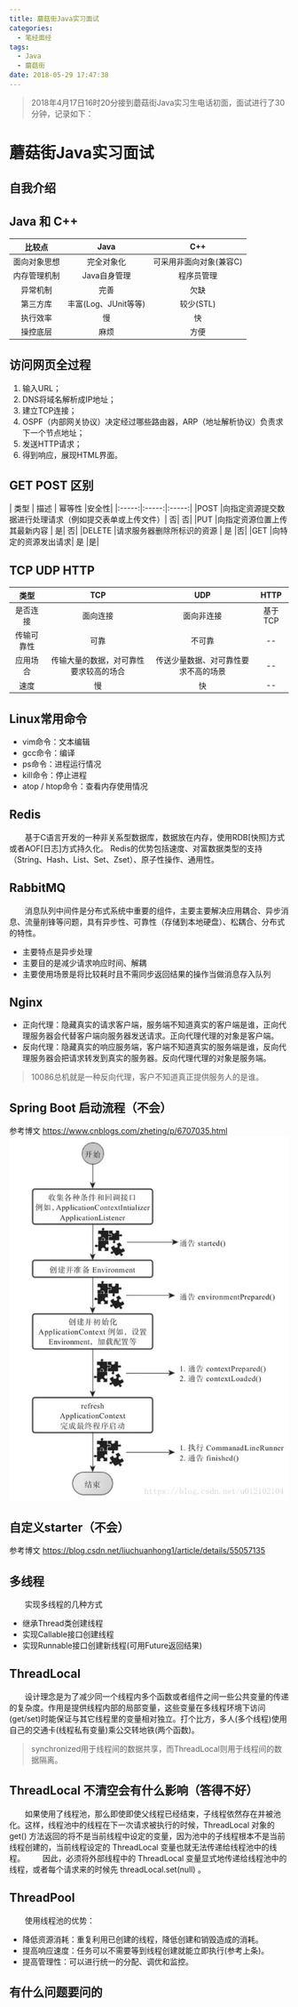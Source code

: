 ```yaml
---
title: 蘑菇街Java实习面试
categories: 
  - 笔经面经
tags:
  - Java
  - 蘑菇街
date: 2018-05-29 17:47:38
---
```


> 2018年4月17日16时20分接到蘑菇街Java实习生电话初面，面试进行了30分钟，记录如下：

<!-- more -->

# 蘑菇街Java实习面试
## 自我介绍

## Java 和 C++
| 比较点	| Java	| C++ |
|:-----:|:-----:|:-----:|
|面向对象思想	|完全对象化	|可采用非面向对象(兼容C)|
|内存管理机制	|Java自身管理|	程序员管理|
|异常机制	|完善	|欠缺|
|第三方库|	丰富(Log、JUnit等等)	|较少(STL)|
|执行效率	|慢	|快|
|操控底层	|麻烦	|方便|

## 访问网页全过程
1. 输入URL；
2. DNS将域名解析成IP地址；
3. 建立TCP连接；
4. OSPF（内部网关协议）决定经过哪些路由器，ARP（地址解析协议）负责求下一个节点地址；
5. 发送HTTP请求；
6. 得到响应，展现HTML界面。

## GET POST 区别
| 类型 |	描述 | 幂等性 |安全性|
|:-----:|:-----:|:-----:|
|POST	|向指定资源提交数据进行处理请求（例如提交表单或上传文件）|	否|	否|
|PUT	|向指定资源位置上传其最新内容 |	是|	否|
|DELETE	|请求服务器删除所标识的资源 | 是	|否|
|GET	|向特定的资源发出请求|	是	|是|

## TCP UDP HTTP

| 类型 |	TCP	| UDP | HTTP |
|:-----:|:-----:|:-----:|:-----:|
|是否连接	|面向连接	|面向非连接| 基于TCP |
|传输可靠性	|可靠|	不可靠|   -- |
|应用场合	|传输大量的数据，对可靠性要求较高的场合	|传送少量数据、对可靠性要求不高的场景| -- |
|速度	|慢	|快|  --|

## Linux常用命令
- vim命令：文本编辑
- gcc命令：编译
- ps命令：进程运行情况
- kill命令：停止进程
- atop / htop命令：查看内存使用情况

## Redis
&emsp;&emsp;基于C语言开发的一种非关系型数据库，数据放在内存，使用RDB[快照]方式或者AOF[日志]方式持久化。 Redis的优势包括速度、对富数据类型的支持（String、Hash、List、Set、Zset）、原子性操作、通用性。

## RabbitMQ
&emsp;&emsp;消息队列中间件是分布式系统中重要的组件，主要主要解决应用耦合、异步消息、流量削锋等问题，具有异步性、可靠性（存储到本地硬盘）、松耦合、分布式的特性。

- 主要特点是异步处理
- 主要目的是减少请求响应时间、解耦
- 主要使用场景是将比较耗时且不需同步返回结果的操作当做消息存入队列

## Nginx
- 正向代理：隐藏真实的请求客户端，服务端不知道真实的客户端是谁，正向代理服务器会代替客户端向服务器发送请求。正向代理代理的对象是客户端。
- 反向代理：隐藏真实的响应服务端，客户端不知道真实的服务端是谁，反向代理服务器会把请求转发到真实的服务器。反向代理代理的对象是服务端。

> 10086总机就是一种反向代理，客户不知道真正提供服务人的是谁。

## Spring Boot 启动流程（不会）
参考博文 https://www.cnblogs.com/zheting/p/6707035.html
![Spring Boot 启动流程](https://raw.githubusercontent.com/chung567115/chung567115.github.io/hexo-blog/blog-img/24-1.png)

## 自定义starter（不会）
参考博文 https://blog.csdn.net/liuchuanhong1/article/details/55057135

## 多线程
&emsp;&emsp;实现多线程的几种方式

- 继承Thread类创建线程
- 实现Callable接口创建线程
- 实现Runnable接口创建新线程(可用Future返回结果)

## ThreadLocal
&emsp;&emsp;设计理念是为了减少同一个线程内多个函数或者组件之间一些公共变量的传递的复杂度。作用是提供线程内部的局部变量，这些变量在多线程环境下访问(get/set)时能保证与其它线程里的变量相对独立。打个比方，多人(多个线程)使用自己的交通卡(线程私有变量)乘公交转地铁(两个函数)。

> synchronized用于线程间的数据共享，而ThreadLocal则用于线程间的数据隔离。

## ThreadLocal 不清空会有什么影响（答得不好）
&emsp;&emsp;如果使用了线程池，那么即使即使父线程已经结束，子线程依然存在并被池化。这样，线程池中的线程在下一次请求被执行的时候，ThreadLocal 对象的 get() 方法返回的将不是当前线程中设定的变量，因为池中的子线程根本不是当前线程创建的，当前线程设定的 ThreadLocal 变量也就无法传递给线程池中的线程。
&emsp;&emsp;因此，必须将外部线程中的 ThreadLocal 变量显式地传递给线程池中的线程，或者每个请求来的时候先 threadLocal.set(null) 。

## ThreadPool
&emsp;&emsp;使用线程池的优势：

- 降低资源消耗：重复利用已创建的线程，降低创建和销毁造成的消耗。
- 提高响应速度：任务可以不需要等到线程创建就能立即执行(参考上条)。
- 提高管理性：可以进行统一的分配、调优和监控。

## 有什么问题要问的

